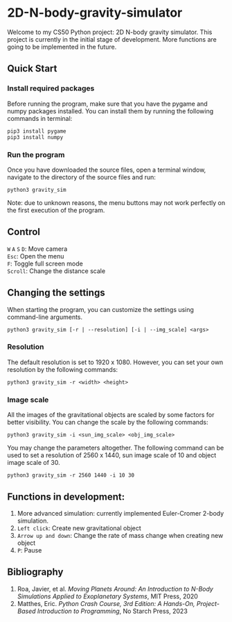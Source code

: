 # 2D-N-body-gravity-simulator
Welcome to my CS50 Python project: 2D N-body gravity simulator. This project is currently in the initial stage of development. More functions are going to be implemented in the future.

## Quick Start
### Install required packages

Before running the program, make sure that you have the pygame and numpy packages installed. You can install them by running the following commands in terminal:
```
pip3 install pygame
pip3 install numpy
```
### Run the program
Once you have downloaded the source files, open a terminal window, navigate to the directory of the source files and run:
```
python3 gravity_sim
```
Note: due to unknown reasons, the menu buttons may not work perfectly on the first execution of the program.

## Control
`W` `A` `S` `D`: Move camera\
`Esc`: Open the menu\
`F`: Toggle full screen mode\
`Scroll`: Change the distance scale

## Changing the settings
When starting the program, you can customize the settings using command-line arguments.
```
python3 gravity_sim [-r | --resolution] [-i | --img_scale] <args> 
```

### Resolution
The default resolution is set to 1920 x 1080. However, you can set your own resolution by the following commands:
```
python3 gravity_sim -r <width> <height>
```
### Image scale
All the images of the gravitational objects are scaled by some factors for better visibility. You can change the scale by the following commands:
```
python3 gravity_sim -i <sun_img_scale> <obj_img_scale>
```
You may change the parameters altogether. The following command can be used to set a resolution of 2560 x 1440, sun image scale of 10 and object image scale of 30. 
```
python3 gravity_sim -r 2560 1440 -i 10 30
```


## Functions in development:
1. More advanced simulation: currently implemented Euler-Cromer 2-body simulation.
2. `Left click`: Create new gravitational object
3. `Arrow up and down`: Change the rate of mass change when creating new object
4. `P`: Pause


## Bibliography
1. Roa, Javier, et al. *Moving Planets Around: An Introduction to N-Body Simulations Applied to Exoplanetary Systems*, MIT Press, 2020
2. Matthes, Eric. *Python Crash Course, 3rd Edition: A Hands-On, Project-Based Introduction to Programming*, No Starch Press, 2023